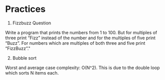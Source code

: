 # Practices

1. Fizzbuzz Question

 Write a program that prints the numbers from 1 to 100.
 But for multiples of three print “Fizz” instead of the number and for the multiples of five print “Buzz”.
 For numbers which are multiples of both three and five print “FizzBuzz”."

2. Bubble sort

 Worst and average case complexity: O(N^2).
 This is due to the double loop which sorts N items each.
